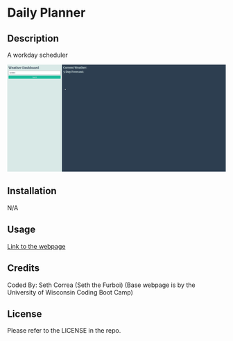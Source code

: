 # Daily Planner

## Description

A workday scheduler

![Demonstration](./Assets/Demonstration.gif)

## Installation

N/A

## Usage

[Link to the webpage](https://seththefurboi.github.io/Weather-Display/)

## Credits

Coded By: Seth Correa (Seth the Furboi) (Base webpage is by the University of Wisconsin Coding Boot Camp)

## License

Please refer to the LICENSE in the repo.